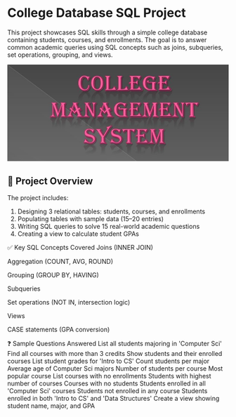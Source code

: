 # College Database SQL Project
This project showcases SQL skills through a simple college database containing students, courses, and enrollments. The goal is to answer common academic queries using SQL concepts such as joins, subqueries, set operations, grouping, and views.

![](https://github.com/Abhinav091214/college_mysql/blob/main/logo.jpg)

## 📁 Project Overview
The project includes:

1. Designing 3 relational tables: students, courses, and enrollments
2. Populating tables with sample data (15–20 entries)
3. Writing SQL queries to solve 15 real-world academic questions
4. Creating a view to calculate student GPAs



✅ Key SQL Concepts Covered
Joins (INNER JOIN)

Aggregation (COUNT, AVG, ROUND)

Grouping (GROUP BY, HAVING)

Subqueries

Set operations (NOT IN, intersection logic)

Views

CASE statements (GPA conversion)

❓ Sample Questions Answered
List all students majoring in 'Computer Sci'
Find all courses with more than 3 credits
Show students and their enrolled courses
List student grades for 'Intro to CS'
Count students per major
Average age of Computer Sci majors
Number of students per course
Most popular course
List courses with no enrollments
Students with highest number of courses
Courses with no students
Students enrolled in all 'Computer Sci' courses
Students not enrolled in any course
Students enrolled in both 'Intro to CS' and 'Data Structures'
Create a view showing student name, major, and GPA
